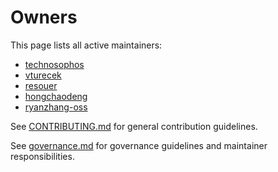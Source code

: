 # Owners

This page lists all active maintainers:

* [technosophos](https://github.com/technosophos)
* [vturecek](https://github.com/vturecek)
* [resouer](https://github.com/resouer)
* [hongchaodeng](https://github.com/hongchaodeng)
* [ryanzhang-oss](https://github.com/ryanzhang-oss)


See [CONTRIBUTING.md](CONTRIBUTING.md) for general contribution guidelines.

See [governance.md](governance.md) for governance guidelines and maintainer responsibilities.